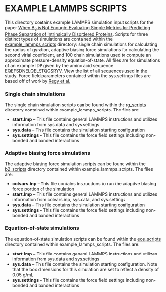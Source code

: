 # EXAMPLE LAMMPS SCRIPTS

This directory contains example LAMMPS simulation input scripts for the paper [When B<sub>2</sub> is Not Enough: Evaluating Simple Metrics for Predicting Phase Separation of Intrinsically Disordered Proteins](https://doi.org/10.48550/arXiv.2507.12312).
Scripts for three distinct types of simulations are contained within the [example_lammps_scripts](/2025-idp-psp/example_lammps_scripts) directory: single chain simulations for calculating the radius of gyration, adaptive biasing force simulations for calculating the second virial coefficient, and 100 chain simulations used to compute an approximate pressure-density equation-of-state.
All files are for simulations of an example IDP given by the amino acid sequence EQEFSDNELQELSTQGSRYV.
View the [list of all sequences](https://g-ef94ef.f0ad1.36fe.data.globus.org/10.34770/6tnm-7b56/390/seq_heteromeric.txt) used in the study.
Force field parameters contained within the sys.settings files are based off of work by [Regy et al.](https://doi.org/10.1002/pro.4094)


### Single chain simulations

The single chain simulation scripts can be found within the [rg_scripts](/2025-idp-psp/example_lammps_scripts/rg_scripts) directory contained within example_lammps_scripts. 
The files are:

- **start.lmp** – This file contains general LAMMPS instructions and utilizes information from sys.data and sys.settings
- **sys.data** – This file contains the simulation starting configuration
- **sys.settings** – This file contains the force field settings including non-bonded and bonded interactions


### Adaptive biasing force simulations

The adaptive biasing force simulation scripts can be found within the [b2_scripts](/2025-idp-psp/example_lammps_scripts/b2_scripts) directory contained within example_lammps_scripts. 
The files are:

- **colvars.inp** – This file contains instructions to run the adaptive biasing force portion of the simulation
- **start.lmp** – This file contains general LAMMPS instructions and utilizes information from colvars.inp, sys.data, and sys.settings
- **sys.data** – This file contains the simulation starting configuration
- **sys.settings** – This file contains the force field settings including non-bonded and bonded interactions


### Equation-of-state simulations

The equation-of-state simulation scripts can be found within the [eos_scripts](/2025-idp-psp/example_lammps_scripts/eos_scripts) directory contained within example_lammps_scripts. 
The files are:

- **start.lmp** – This file contains general LAMMPS instructions and utilizes information from sys.data and sys.settings
- **sys.data** – This file contains the simulation starting configuration. Note that the box dimensions for this simulation are set to reflect a density of 0.05 g/mL
- **sys.settings** – This file contains the force field settings including non-bonded and bonded interactions
